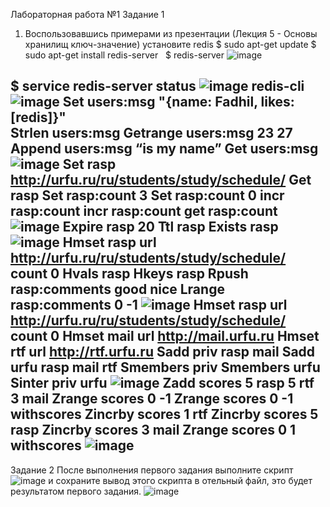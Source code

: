 Лабораторная работа №1
Задание 1
1. Воспользовавшись примерами из презентации (Лекция 5 - Основы хранилищ ключ-значение) установите redis
$ sudo apt-get update
$ sudo apt-get install redis-server
 
$ redis-server
![image](https://user-images.githubusercontent.com/79476134/144400525-1eb8dd85-8ee9-4500-b801-cc5bea7742b4.png)

$ service redis-server status
![image](https://user-images.githubusercontent.com/79476134/144400595-180822a9-82a9-413d-8410-a98b88d21f7f.png)
redis-cli
![image](https://user-images.githubusercontent.com/79476134/144400639-2a000872-f126-406d-81af-03110dc10bc7.png)
Set users:msg "{name: Fadhil, likes: [redis]}"  
Strlen users:msg
Getrange users:msg 23 27
Append users:msg “is my name”
Get users:msg 
![image](https://user-images.githubusercontent.com/79476134/144400786-ae964fa0-8475-4257-8134-e2cafdee0e93.png)
Set rasp http://urfu.ru/ru/students/study/schedule/
Get rasp
Set rasp:count 3
Set rasp:count 0
incr rasp:count 
incr rasp:count 
get rasp:count 
![image](https://user-images.githubusercontent.com/79476134/144400887-17605e6a-e033-4bc9-8938-c169310ae175.png)
Expire rasp 20
Ttl rasp
Exists rasp
![image](https://user-images.githubusercontent.com/79476134/144400971-16c8848d-8999-4a7b-a8b2-bdc3cfd62e9e.png)
Hmset rasp url http://urfu.ru/ru/students/study/schedule/ count 0
Hvals rasp
Hkeys rasp
Rpush rasp:comments good nice 
Lrange rasp:comments 0 -1
![image](https://user-images.githubusercontent.com/79476134/144401091-d6007120-71c0-4e31-8512-c049d847b462.png)
Hmset rasp url http://urfu.ru/ru/students/study/schedule/ count 0
Hmset mail url http://mail.urfu.ru
Hmset rtf url http://rtf.urfu.ru
Sadd priv rasp mail
Sadd urfu rasp mail rtf
Smembers priv
Smembers urfu
Sinter priv urfu
![image](https://user-images.githubusercontent.com/79476134/144401146-31102fe6-92b7-4042-929a-34ed65a0ca6c.png)
Zadd scores 5 rasp 5 rtf 3 mail
Zrange scores 0 -1
Zrange scores 0 -1 withscores
Zincrby scores 1 rtf
Zincrby scores 5 rasp
Zincrby scores 3 mail
 Zrange scores 0 1 withscores
![image](https://user-images.githubusercontent.com/79476134/144401251-85f7476a-ecc7-4a24-b0d2-5232388aa5af.png)
-----------------------------------------------------------------------------------
Задание 2
После выполнения первого задания выполните скрипт
![image](https://user-images.githubusercontent.com/79476134/144401572-0f0a6875-2f88-4381-bf57-b1e697edd4f3.png)
и сохраните вывод этого скрипта в отельный файл, это будет результатом первого задания.
![image](https://user-images.githubusercontent.com/79476134/144401680-1077e4ec-9d7c-4176-a09c-ec66e2cb402e.png)


 
